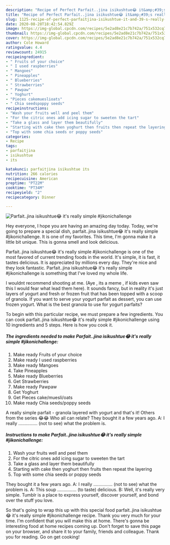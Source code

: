 ```yaml
---
description: "Recipe of Perfect Parfait..jina isikushtue😂 it&amp;#39;s really simple #jikonichallenge"
title: "Recipe of Perfect Parfait..jina isikushtue😂 it&amp;#39;s really simple #jikonichallenge"
slug: 1125-recipe-of-perfect-parfaitjina-isikushtue-it-and-39-s-really-simple-jikonichallenge
date: 2020-08-28T18:42:54.829Z
image: https://img-global.cpcdn.com/recipes/5e2ad8e21c7b742a/751x532cq70/parfaitjina-isikushtue😂-its-really-simple-jikonichallenge-recipe-main-photo.jpg
thumbnail: https://img-global.cpcdn.com/recipes/5e2ad8e21c7b742a/751x532cq70/parfaitjina-isikushtue😂-its-really-simple-jikonichallenge-recipe-main-photo.jpg
cover: https://img-global.cpcdn.com/recipes/5e2ad8e21c7b742a/751x532cq70/parfaitjina-isikushtue😂-its-really-simple-jikonichallenge-recipe-main-photo.jpg
author: Cole Howard
ratingvalue: 4.4
reviewcount: 24915
recipeingredient:
- " Fruits of your choice"
- " I used raspberries"
- " Mangoes"
- " Pineapples"
- " Blueberries"
- " Strawberries"
- " Pawpaw"
- " Yoghurt"
- "Pieces cakemueslioats"
- " Chia seedspoppy seeds"
recipeinstructions:
- "Wash your fruits well and peel them"
- "For the citric ones add icing sugar to sweeten the tart"
- "Take a glass and layer them beautifully"
- "Starting with cake then yoghurt then fruits then repeat the layering"
- "Top with some chia seeds or poppy seeds"
categories:
- Recipe
tags:
- parfaitjina
- isikushtue
- its

katakunci: parfaitjina isikushtue its 
nutrition: 266 calories
recipecuisine: American
preptime: "PT22M"
cooktime: "PT34M"
recipeyield: "2"
recipecategory: Dinner

---
```



![Parfait..jina isikushtue😂 it&#39;s really simple #jikonichallenge](https://img-global.cpcdn.com/recipes/5e2ad8e21c7b742a/751x532cq70/parfaitjina-isikushtue😂-its-really-simple-jikonichallenge-recipe-main-photo.jpg)

Hey everyone, I hope you are having an amazing day today. Today, we're going to prepare a special dish, parfait..jina isikushtue😂 it&#39;s really simple #jikonichallenge. It is one of my favorites. This time, I'm gonna make it a little bit unique. This is gonna smell and look delicious.

Parfait..jina isikushtue😂 it&#39;s really simple #jikonichallenge is one of the most favored of current trending foods in the world. It's simple, it is fast, it tastes delicious. It is appreciated by millions every day. They're nice and they look fantastic. Parfait..jina isikushtue😂 it&#39;s really simple #jikonichallenge is something that I've loved my whole life.

I wouldnt recommend shooting at me. (Aye , its a meme , if kids even saw this I would fear what lead them here). It sounds fancy, but in reality it&#39;s just layers of yogurt and fresh or frozen fruit that has been topped with a scoop of granola. If you want to serve your yogurt parfait as dessert, you can use frozen yogurt. What is the best granola to use for yogurt parfaits?


To begin with this particular recipe, we must prepare a few ingredients. You can cook parfait..jina isikushtue😂 it&#39;s really simple #jikonichallenge using 10 ingredients and 5 steps. Here is how you cook it.

<!--inarticleads1-->

##### The ingredients needed to make Parfait..jina isikushtue😂 it&#39;s really simple #jikonichallenge:

1. Make ready  Fruits of your choice
1. Make ready  I used raspberries
1. Make ready  Mangoes
1. Take  Pineapples
1. Make ready  Blueberries
1. Get  Strawberries
1. Make ready  Pawpaw
1. Get  Yoghurt
1. Get Pieces cake/muesli/oats
1. Make ready  Chia seeds/poppy seeds


A really simple parfait - granola layered with yogurt and that&#39;s it! Others from the series 😂😂 Who all can relate? They bought it a few years ago. A: I really …………… (not to see) what the problem is. 

<!--inarticleads2-->

##### Instructions to make Parfait..jina isikushtue😂 it&#39;s really simple #jikonichallenge:

1. Wash your fruits well and peel them
1. For the citric ones add icing sugar to sweeten the tart
1. Take a glass and layer them beautifully
1. Starting with cake then yoghurt then fruits then repeat the layering
1. Top with some chia seeds or poppy seeds


They bought it a few years ago. A: I really …………… (not to see) what the problem is. A: This soup …………… (to taste) delicious. B: Well, it&#39;s really very simple. Tumblr is a place to express yourself, discover yourself, and bond over the stuff you love. 

So that's going to wrap this up with this special food parfait..jina isikushtue😂 it&#39;s really simple #jikonichallenge recipe. Thank you very much for your time. I'm confident that you will make this at home. There's gonna be interesting food at home recipes coming up. Don't forget to save this page on your browser, and share it to your family, friends and colleague. Thank you for reading. Go on get cooking!
